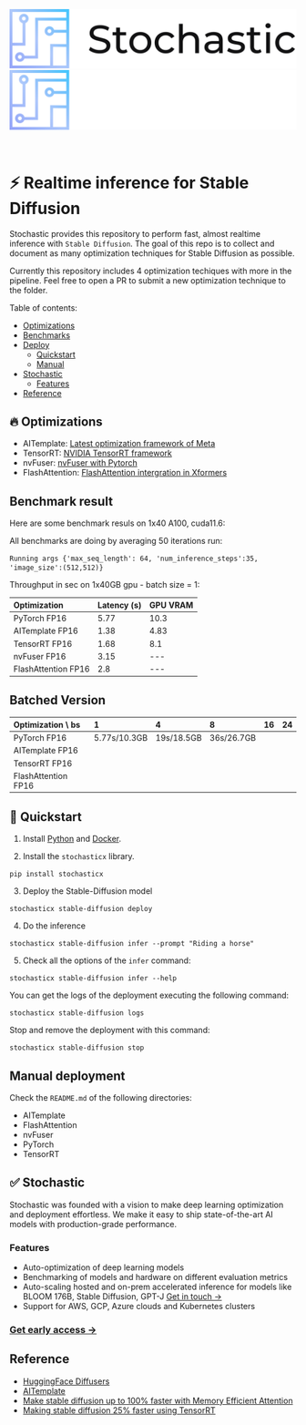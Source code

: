 <p align="center">
  <img src=".github/stochastic_logo_light.svg#gh-light-mode-only" width="600" alt="Stochastic.ai"/>
  <img src=".github/stochastic_logo_dark.svg#gh-dark-mode-only" width="600" alt="Stochastic.ai"/>
</p>

<br>

# ⚡️ Realtime inference for Stable Diffusion

Stochastic provides this repository to perform fast, almost realtime inference with `Stable Diffusion`. The goal of this repo is to collect and document as many optimization techniques for Stable Diffusion as possible. 

Currently this repository includes 4 optimization techiques with more in the pipeline. Feel free to open a PR to submit a new optimization technique to the folder.

<!-- TOC -->
Table of contents:
- [Optimizations](#-optimizations)
- [Benchmarks](#benchmark-result)
- [Deploy](#deployment)
    - [Quickstart](#-quickstart)
    - [Manual](#manual)
- [Stochastic](#-stochastic)
    - [Features](#features)
- [Reference](#reference)
<!-- /TOC -->

## 🔥 Optimizations

- AITemplate: [Latest optimization framework of Meta](https://github.com/facebookincubator/AITemplate)
- TensorRT: [NVIDIA TensorRT framework](https://github.com/NVIDIA/TensorRT)
- nvFuser: [nvFuser with Pytorch](https://pytorch.org/blog/introducing-nvfuser-a-deep-learning-compiler-for-pytorch/)
- FlashAttention: [FlashAttention intergration in Xformers](https://github.com/facebookresearch/xformers)

## Benchmark result

Here are some benchmark resuls on 1x40 A100, cuda11.6:

All benchmarks are doing by averaging 50 iterations run:
```
Running args {'max_seq_length': 64, 'num_inference_steps':35, 'image_size':(512,512)}
```
Throughput in sec on 1x40GB gpu - batch size = 1:

| Optimization           | Latency (s) | GPU VRAM  |
| :--------------------- |:----------- | :------   |
| PyTorch FP16           | 5.77        |  10.3     |
| AITemplate FP16        | 1.38        |  4.83     |
| TensorRT FP16          | 1.68        |  8.1      |
| nvFuser FP16           | 3.15        |  ---      |
| FlashAttention FP16    | 2.8         |  ---      |

## Batched Version

| Optimization      \ bs |      1        |     4         |    8          |    16             |   24              | 
| :--------------------- | :------------ | :------------ | :------------ | :---------------- | :---------------- |
| PyTorch FP16           | 5.77s/10.3GB  | 19s/18.5GB    | 36s/26.7GB    |                   |                   |
| AITemplate FP16        |               |               |               |                   |                   |
| TensorRT FP16          |               |               |               |                   |                   |
| FlashAttention FP16    |               |               |               |                   |                   |

## 🚀 Quickstart

1. Install [Python](https://www.python.org/downloads/) and [Docker](https://docs.docker.com/engine/install/).

2. Install the `stochasticx` library.
```
pip install stochasticx
```

3. Deploy the Stable-Diffusion model
```
stochasticx stable-diffusion deploy
```

4. Do the inference
```
stochasticx stable-diffusion infer --prompt "Riding a horse"
```

5. Check all the options of the `infer` command:
```
stochasticx stable-diffusion infer --help
```


You can get the logs of the deployment executing the following command:
```
stochasticx stable-diffusion logs
```

Stop and remove the deployment with this command:
```
stochasticx stable-diffusion stop
```

## Manual deployment

Check the `README.md` of the following directories:
- AITemplate
- FlashAttention
- nvFuser
- PyTorch
- TensorRT 

## ✅ Stochastic

Stochastic was founded with a vision to make deep learning optimization and deployment effortless. We make it easy to ship state-of-the-art AI models with production-grade performance.

### Features
- Auto-optimization of deep learning models
- Benchmarking of models and hardware on different evaluation metrics
- Auto-scaling hosted and on-prem accelerated inference for models like BLOOM 176B, Stable Diffusion, GPT-J [Get in touch →](https://stochastic.ai/contact)
- Support for AWS, GCP, Azure clouds and Kubernetes clusters

### [Get early access ->](https://www.stochastic.ai/)


## Reference

- [HuggingFace Diffusers](https://github.com/huggingface/diffusers)
- [AITemplate](https://github.com/facebookincubator/AITemplate)
- [Make stable diffusion up to 100% faster with Memory Efficient Attention](https://www.photoroom.com/tech/stable-diffusion-100-percent-faster-with-memory-efficient-attention/)
- [Making stable diffusion 25% faster using TensorRT](https://www.photoroom.com/tech/stable-diffusion-25-percent-faster-and-save-seconds/)
